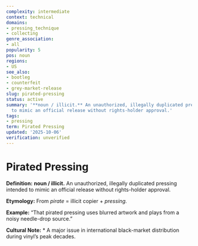 ```yaml
---
complexity: intermediate
context: technical
domains:
- pressing_technique
- collecting
genre_association:
- all
popularity: 5
pos: noun
regions:
- US
see_also:
- bootleg
- counterfeit
- grey-market-release
slug: pirated-pressing
status: active
summary: '**noun / illicit.** An unauthorized, illegally duplicated pressing intended
  to mimic an official release without rights-holder approval.'
tags:
- pressing
term: Pirated Pressing
updated: '2025-10-06'
verification: unverified
---
```


# Pirated Pressing

**Definition:** **noun / illicit.** An unauthorized, illegally duplicated pressing intended to mimic an official release without rights-holder approval.

**Etymology:** From *pirate* = illicit copier + *pressing.*

**Example:** “That pirated pressing uses blurred artwork and plays from a noisy needle-drop source.”

**Cultural Note:** * A major issue in international black-market distribution during vinyl’s peak decades.

